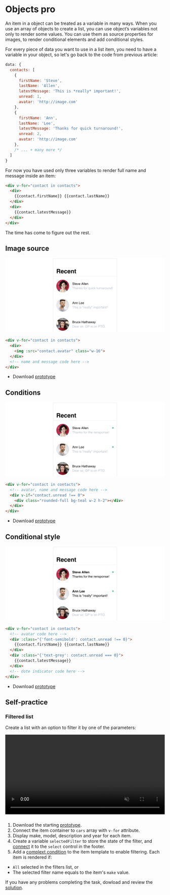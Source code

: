 # Objects pro

An item in a object can be treated as a variable in many ways. When you use an array of objects to create a list, you can use object’s variables not only to render some values. You can use them as source properties for images, to render conditional elements and add conditional styles.

For every piece of data you want to use in a list item, you need to have a variable in your object, so let's go back to the code from previous article:

```js
data: {
  contacts: [
    {
      firstName: 'Steve',
      lastName: 'Allen',
      latestMessage: 'This is *really* important!',
      unread: 1,
      avatar: 'http://image.com'
    },
    {
      firstName: 'Ann',
      lastName: 'Lee',
      latestMessage: 'Thanks for quick turnaround!',
      unread: 2,
      avatar: 'http://image.com'
    },
    /* ... + many more */
  ]
}
```

For now you have used only three variables to render full name and message inside an item:

```html
<div v-for="contact in contacts">
  <div>
    {{contact.firstName}} {{contact.lastName}} 
  </div>
  <div>
    {{contact.latestMessage}}
  </div>
</div>
```

The time has come to figure out the rest.

## Image source

![hey](./media/chats-wireframes-4.png)

```html
<div v-for="contact in contacts">
  <div>
    <img :src="contact.avatar" class="w-16">
  </div>
  <!-- name and message code here -->
</div>
```

- Download [prototype](./../../../course-files/interaction-basics/objects-2.html.zip)

## Conditions

![hey](./media/chats-wireframes-5.png)

```html
<div v-for="contact in contacts">
  <!-- avatar, name and message code here -->
  <div v-if="contact.unread !== 0">
    <div class="rounded-full bg-teal w-2 h-2"></div>
  </div>
</div>
```

- Download [prototype](./../../../course-files/interaction-basics/objects-3.html.zip)

<!-- todo: ( a cut screenshot with three elements, first two having a dot)

You can make elements of your template conditional the same way you do it outside of lists: with v-if and a condition:

(extended code that shows a v-if container for unread indicator)

An object’s variable isUnread is used as a condition, and as a result items with true value will have a colored dot.  -->


## Conditional style

![hey](./media/chats-wireframes-6.png)

```html
<div v-for="contact in contacts">
  <!-- avatar code here -->
  <div :class="{'font-semibold': contact.unread !== 0}">
    {{contact.firstName}} {{contact.lastName}} 
  </div>
  <div :class="{'text-grey': contact.unread === 0}">
    {{contact.latestMessage}}
  </div>
  <!-- dote indicator code here -->
</div>
```

- Download [prototype](./../../../course-files/interaction-basics/objects-4.html.zip)

<!-- todo: ## Background -->
<!-- :style with 'url(' + object.key + ')' — but this stuff may be just a little too confusing at this point -->

## Self-practice

### Filtered list

Create a list with an option to filter it by one of the parameters:

<video width="100%" controls autoplay loop muted style="margin-bottom: 8px;">
  <source src="./media/objects-pro-practice-filter.mp4" type="video/mp4">
</video>

1. Download the starting [prototype](./../../../course-files/interaction-basics/practice-objects-pro-filtered-list-start.html.zip).
2. Connect the item container to `cars` array with `v-for` attribute.
3. Display make, model, description and year for each item.
4. Create a variable `selectedFilter` to store the state of the filter, and [connect](./../Data/display.md#dropdown-select) it to the `select` control in the footer.
5. Add a [complext condition](./../Conditionals/complex.md) to the item template to enable filtering. Each item is rendered if:
  - `All` selected in the filters list, or
  - The selected filter name equals to the item's `make` value.

If you have any problems completing the task, dowload and review the [solution](./../../../course-files/interaction-basics/practice-objects-pro-filtered-list-end.html.zip).
